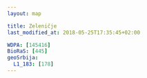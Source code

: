 ```yaml
---
layout: map

title: Zeleničje
last_modified_at: 2018-05-25T17:35:45+02:00

WDPA: [145416]
BioRaS: [445]
geoSrbija:
  L1_183: [178]
---
```

